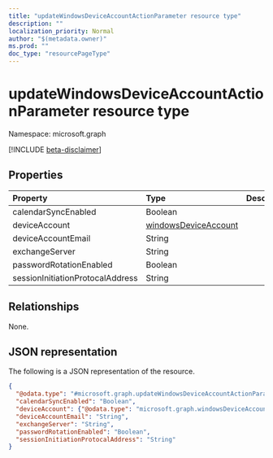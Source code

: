 ```yaml
---
title: "updateWindowsDeviceAccountActionParameter resource type"
description: ""
localization_priority: Normal
author: "$(metadata.owner)"
ms.prod: ""
doc_type: "resourcePageType"
---
```


# updateWindowsDeviceAccountActionParameter resource type

Namespace: microsoft.graph

[!INCLUDE [beta-disclaimer](../../includes/beta-disclaimer.md)]

## Properties

| Property                         | Type                                                         | Description |
| :------------------------------- | :----------------------------------------------------------- | :---------- |
| calendarSyncEnabled              | Boolean                                                      |             |
| deviceAccount                    | [windowsDeviceAccount](../resources/windowsdeviceaccount.md) |             |
| deviceAccountEmail               | String                                                       |             |
| exchangeServer                   | String                                                       |             |
| passwordRotationEnabled          | Boolean                                                      |             |
| sessionInitiationProtocalAddress | String                                                       |             |

## Relationships

None.

## JSON representation

The following is a JSON representation of the resource.

<!-- {
  "blockType": "resource",
  "@odata.type": "microsoft.graph.updateWindowsDeviceAccountActionParameter",
}
-->

```json
{
  "@odata.type": "#microsoft.graph.updateWindowsDeviceAccountActionParameter",
  "calendarSyncEnabled": "Boolean",
  "deviceAccount": {"@odata.type": "microsoft.graph.windowsDeviceAccount"},
  "deviceAccountEmail": "String",
  "exchangeServer": "String",
  "passwordRotationEnabled": "Boolean",
  "sessionInitiationProtocalAddress": "String"
}
```
